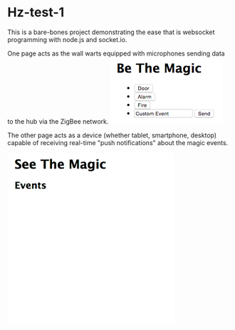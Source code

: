 # Hz-test-1
This is a bare-bones project demonstrating the ease that is websocket programming with node.js and socket.io.

One page acts as the wall warts equipped with microphones sending data to the hub via the ZigBee network.
![alt img](./be-the-magic.png)

The other page acts as a device (whether tablet, smartphone, desktop) capable of receiving real-time "push notifications" about the magic events.

![alt img](./see-the-magic.gif)

